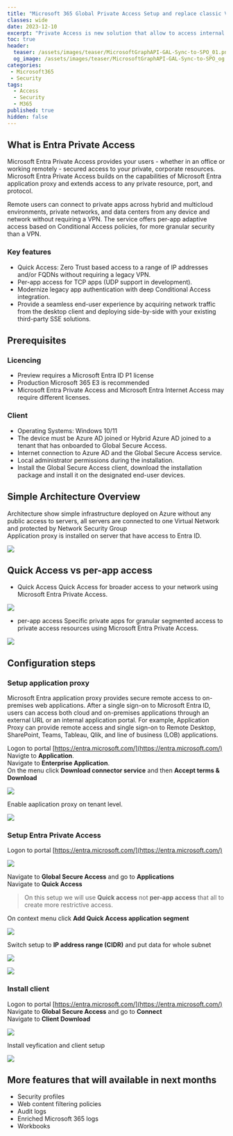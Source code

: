 ```yaml
---
title: "Microsoft 365 Global Private Access Setup and replace classic VPN. "
classes: wide
date: 2023-12-10
excerpt: "Private Access is new solution that allow to access internal resources, it replace classic VPN with  identity-centric Zero Trust Network Access (ZTNA)."
toc: true
header:
  teaser: /assets/images/teaser/MicrosoftGraphAPI-GAL-Sync-to-SPO_01.png
  og_image: /assets/images/teaser/MicrosoftGraphAPI-GAL-Sync-to-SPO_og.png
categories:
 - Microsoft365
 - Security
tags:
  - Access
  - Security
  - M365
published: true
hidden: false
---
```


## What is Entra Private Access

Microsoft Entra Private Access provides your users - whether in an office or working remotely - secured access to your private, corporate resources. Microsoft Entra Private Access builds on the capabilities of Microsoft Entra application proxy and extends access to any private resource, port, and protocol.  

Remote users can connect to private apps across hybrid and multicloud environments, private networks, and data centers from any device and network without requiring a VPN. The service offers per-app adaptive access based on Conditional Access policies, for more granular security than a VPN.  

### Key features

* Quick Access: Zero Trust based access to a range of IP addresses and/or FQDNs without requiring a legacy VPN.
* Per-app access for TCP apps (UDP support in development).
* Modernize legacy app authentication with deep Conditional Access integration.
* Provide a seamless end-user experience by acquiring network traffic from the desktop client and deploying side-by-side with your existing third-party SSE solutions.


## Prerequisites

### Licencing

* Preview requires a Microsoft Entra ID P1 license
* Production Microsoft 365 E3 is recommended
* Microsoft Entra Private Access and Microsoft Entra Internet Access may require different licenses.


### Client

* Operating Systems: Windows 10/11
* The device must be Azure AD joined or Hybrid Azure AD joined to a tenant that has onboarded to Global Secure Access.
* Internet connection to Azure AD and the Global Secure Access service.
* Local administrator permissions during the installation.
* Install the Global Secure Access client, download the installation package and install it on the designated end-user devices.



## Simple Architecture Overview

Architecture show simple infrastructure deployed on Azure without any public access to servers, all servers are connected to one Virtual Network and protected by Network Security Group  
Application proxy is installed on server that have access to Entra ID.  

![](/assets/images/Private-Access/AAD-M365-Private-Access-Architcture.png)

## Quick Access vs per-app access

* Quick Access
Quick Access for broader access to your network using Microsoft Entra Private Access.  

![](/assets/images/Private-Access/AAD-M365-Private-Access-1.png)

* per-app access
Specific private apps for granular segmented access to private access resources using Microsoft Entra Private Access.  

![](/assets/images/Private-Access/AAD-M365-Private-Access-2.png)

## Configuration steps 


### Setup application proxy

Microsoft Entra application proxy provides secure remote access to on-premises web applications. After a single sign-on to Microsoft Entra ID, users can access both cloud and on-premises applications through an external URL or an internal application portal. For example, Application Proxy can provide remote access and single sign-on to Remote Desktop, SharePoint, Teams, Tableau, Qlik, and line of business (LOB) applications.

Logon to portal [https://entra.microsoft.com/](https://entra.microsoft.com/)  
Navigte to **Application**.  
Navigate to **Enterprise Application**.  
On the menu click **Download connector service** and then **Accept terms & Download**  

![](/assets/images/Private-Access/AAD-M365-Private-Access-app-proxy-1.png)

Enable aaplication proxy on tenant level.  

![](/assets/images/Private-Access/AAD-M365-Private-Access-app-proxy-2.png)


### Setup Entra Private Access

Logon to portal [https://entra.microsoft.com/](https://entra.microsoft.com/)  


![](/assets/images/Private-Access/AAD-M365-Private-Access-gsa-1.png)


Navigate to **Global Secure Access** and go to **Applications**   
Navigate to **Quick Access**  

>
> On this setup we will use **Quick access** not **per-app access** that all to create more restrictive access.
>

On context menu click **Add Quick Access application segment**  

![](/assets/images/Private-Access/AAD-M365-Private-Access-gsa-2.png)


Switch setup to **IP address range (CIDR)** and put data for whole subnet  

![](/assets/images/Private-Access/AAD-M365-Private-Access-gsa-3.png)

![](/assets/images/Private-Access/AAD-M365-Private-Access-gsa-4.png)

### Install client

Logon to portal [https://entra.microsoft.com/](https://entra.microsoft.com/)  
Navigate to **Global Secure Access** and go to **Connect**   
Navigate to **Client Download**  

![](/assets/images/Private-Access/AAD-M365-Private-Access-gsa-5.png)

Install veyfication and client setup  

![](/assets/images/Private-Access/AAD-M365-Private-Access-gsa-6.png)

## More features that will available in next months

* Security profiles
* Web content filtering policies
* Audit logs
* Enriched Microsoft 365 logs​
* Workbooks


